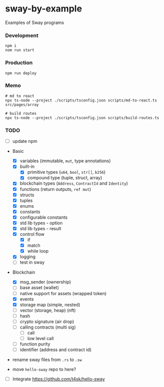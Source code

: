 # sway-by-example

Examples of Sway programs

### Development

```shell
npm i
nom run start
```

### Production

```shell
npm run deploy
```

### Memo

```shell
# md to react
npx ts-node --project ./scripts/tsconfig.json scripts/md-to-react.ts src/pages/array

# build routes
npx ts-node --project ./scripts/tsconfig.json scripts/build-routes.ts
```

### TODO

- [ ] update npm

- Basic

  - [x] variables (immutable, `mut`, type annotations)
  - [x] built-in
    - [x] primitive types (`u64`, `bool`, `str[]`, `b256`)
    - [x] compound type (tuple, struct, array)
  - [x] blockchain types (`Address`, `ContractId` and `Identity`)
  - [x] functions (return outputs, `ref mut`)
  - [x] structs
  - [x] tuples
  - [x] enums
  - [x] constants
  - [x] configurable constants
  - [x] std lib types - option
  - [x] std lib types - result
  - [x] control flow
    - [x] if
    - [x] match
    - [x] while loop
  - [x] logging
  - [ ] test in sway

- Blockchain

  - [x] msg_sender (ownership)
  - [ ] base asset (wallet)
  - [ ] native support for assets (wrapped token)
  - [x] events
  - [x] storage map (simple, nested)
  - [ ] vector (storage, heap) (nft)
  - [ ] hash
  - [ ] crypto signature (air drop)
  - [ ] calling contracts (multi sig)
    - [ ] call
    - [ ] low level call
  - [ ] function purity
  - [ ] identifier (address and contract id)

- rename sway files from `.rs` to `.sw`
- move `hello-sway` repo to here?

- [ ] Integrate https://github.com/t4sk/hello-sway
